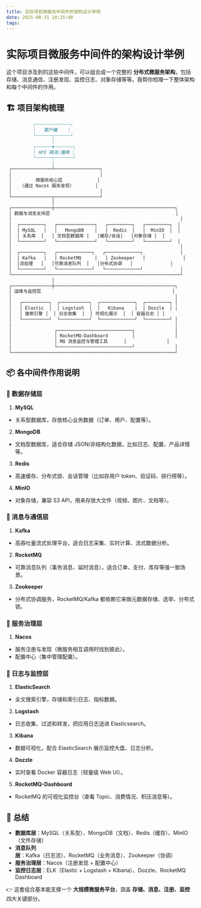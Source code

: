 ```yaml
---
title: 实际项目微服务中间件的架构设计举例
date: 2025-08-31 10:25:08
tags:
---
```


# 实际项目微服务中间件的架构设计举例
这个项目涉及到的这些中间件，可以组合成一个完整的 **分布式微服务架构**，包括存储、消息通信、注册发现、监控日志、对象存储等等。我帮你梳理一下整体架构和每个中间件的作用。

<!--more-->

## 🏗 项目架构梳理


```markdown
          ┌─────────────┐
          │   客户端    │
          └──────┬──────┘
                 │
          ┌──────▼───────┐
          │ API 网关/服务 │
          └──────┬───────┘
                 │
 ┌───────────────┴─────────────────┐
 │                                 │
 │         微服务核心层             │
 │   （通过 Nacos 服务发现）        │
 │                                 │
 └───────────────┬─────────────────┘
                 │
 ┌───────────────┼─────────────────────────────────────────────┐
 │ 数据与消息支持层                                               │
 │                                                               │
 │  ┌─────────┐   ┌──────────────┐   ┌─────────┐   ┌─────────┐  │
 │  │ MySQL   │   │   MongoDB    │   │  Redis  │   │  MinIO  │  │
 │  │ 关系库  │   │ 文档型数据库 │   │缓存/会话│   │对象存储 │  │
 │  └─────────┘   └──────────────┘   └─────────┘   └─────────┘  │
 │                                                               │
 │  ┌─────────┐   ┌─────────────┐   ┌─────────────┐              │
 │  │ Kafka   │   │ RocketMQ     │   │ Zookeeper   │              │
 │  │流处理   │   │可靠消息队列  │   │分布式协调   │              │
 │  └─────────┘   └─────────────┘   └─────────────┘              │
 └───────────────────────────────────────────────────────────────┘
                 │
 ┌───────────────┼─────────────────────────────────────────────┐
 │ 运维与监控层                                                 │
 │                                                             │
 │   ┌──────────┐  ┌───────────┐  ┌─────────────┐  ┌─────────┐ │
 │   │ Elastic  │  │ Logstash  │  │   Kibana    │  │ Dozzle  │ │
 │   │ 搜索引擎 │  │ 日志收集  │  │ 可视化展示  │  │ 容器日志 │ │
 │   └──────────┘  └───────────┘  └─────────────┘  └─────────┘ │
 │                                                             │
 │                ┌────────────────────────────┐               │
 │                │ RocketMQ-Dashboard         │               │
 │                │ MQ 消息监控与管理工具      │               │
 │                └────────────────────────────┘               │
 └─────────────────────────────────────────────────────────────┘

```


## 📦 各中间件作用说明


### 🔹 数据存储层


1. **MySQL**

- 关系型数据库，存放核心业务数据（订单、用户、配置等）。
2. **MongoDB**

- 文档型数据库，适合存储 JSON/非结构化数据，比如日志、配置、产品详情等。
3. **Redis**

- 高速缓存、分布式锁、会话管理（比如存用户 token、验证码、排行榜等）。
4. **MinIO**

- 对象存储，兼容 S3 API，用来存放大文件（视频、图片、文档等）。


### 🔹 消息与通信层


1. **Kafka**

- 高吞吐量流式处理平台，适合日志采集、实时计算、流式数据分析。
2. **RocketMQ**

- 可靠消息队列（事务消息、延时消息），适合订单、支付、库存等强一致场景。
3. **Zookeeper**

- 分布式协调服务，RocketMQ/Kafka 都依赖它来做元数据存储、选举、分布式锁。


### 🔹 服务治理层


1. **Nacos**

- 服务注册与发现（微服务相互调用时找到彼此）。
- 配置中心（集中管理配置）。


### 🔹 日志与监控层


1. **ElasticSearch**

- 全文搜索引擎，存储和索引日志、指标数据。
2. **Logstash**

- 日志收集、过滤和转发，把应用日志送进 Elasticsearch。
3. **Kibana**

- 数据可视化，配合 ElasticSearch 展示监控大盘、日志分析。
4. **Dozzle**

- 实时查看 Docker 容器日志（轻量级 Web UI）。
5. **RocketMQ-Dashboard**

- RocketMQ 的可视化监控台（查看 Topic、消费情况、积压消息等）。


## 🎯 总结


- **数据库层**：MySQL（关系型）、MongoDB（文档）、Redis（缓存）、MinIO（文件存储）
- **消息队列层**：Kafka（日志流）、RocketMQ（业务消息）、Zookeeper（协调）
- **服务治理层**：Nacos（注册发现 + 配置中心）
- **监控日志层**：ELK（Elastic + Logstash + Kibana）、Dozzle、RocketMQ Dashboard

👉 这套组合基本能支撑一个 **大规模微服务平台**，涵盖 **存储、消息、注册、监控** 四大关键部分。

